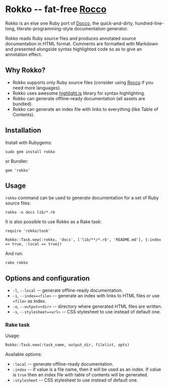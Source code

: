 Rokko -- fat-free [Rocco](http://rtomayko.github.com/rocco/)
=============================================================

Rokko is an else one Ruby port of [Docco](http://jashkenas.github.com/docco/),
the quick-and-dirty, hundred-line-long, literate-programming-style documentation generator.

Rokko reads Ruby source files and produces annotated source documentation in HTML format.
Comments are formatted with Markdown and presented alongside syntax highlighted code so as to give an annotation effect.

## Why Rokko?

* Rokko supports only Ruby source files (consider using [Rocco](http://rtomayko.github.com/rocco/)
  if you need more languages).
* Rokko uses awesome [highlight.js](http://softwaremaniacs.org/soft/highlight/en/) library for syntax highlighting.
* Rokko can generate offline-ready documentation (all assets are bundled).
* Rokko can generate an index file with links to everything (like Table of Contents).

## Installation

Install with Rubygems:

    sudo gem install rokko

or Bundler:

    gem 'rokko'

## Usage

`rokko` command can be used to generate documentation for a set of Ruby source files:

    rokko -o docs lib/*.rb

It is also possible to use Rokko as a Rake task:

    require 'rokko/task'

    Rokko::Task.new(:rokko, 'docs', ['lib/**/*.rb', 'README.md'], {:index => true, :local => true})

And run:

    rake rokko

## Options and configuration

* `-l`, `--local` -- generate offline-ready documentation.
* `-i`, `--index=<file>` -- generate an index with links to HTML files or use `<file>` as index.
* `-o`, `--output=<dir>` -- directory where generated HTML files are written.
* `-s`, `--stylesheet=<url>` -- CSS stylesheet to use instead of default one.

### Rake task

Usage:

    Rokko::Task.new(:task_name, output_dir, filelist, opts)

Available options:

* `:local` -- generate offline-ready documentation.
* `:index` -- if value is a file name, then it will be used as an index. If value is `true` then
  an index file with table of contents will be generated.
* `:stylesheet` -- CSS stylesheet to use instead of default one.

